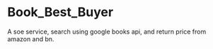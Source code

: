 Book_Best_Buyer
===============

A soe service, search using google books api, and return price from amazon and bn.